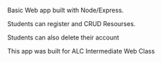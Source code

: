 Basic Web app built with Node/Express.

Students can register and CRUD Resourses.

Students can also delete their account

This app was built for ALC Intermediate Web Class